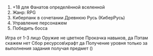 1. +18 для Фанатов определённой вселенной
2. Жанр: RPG
3. Киберпанк в сочетании Древнюю Русь (КиберРусь)
4. Управление персонажем
5. Победить босса


Игра от 1-3 лицо
Оружие не цветное
Прокачка навыков, да
Пэтам скажем нет
Сбор ресурсов\крафт да
Получение уровня только за выполнения задания получая предмет ()